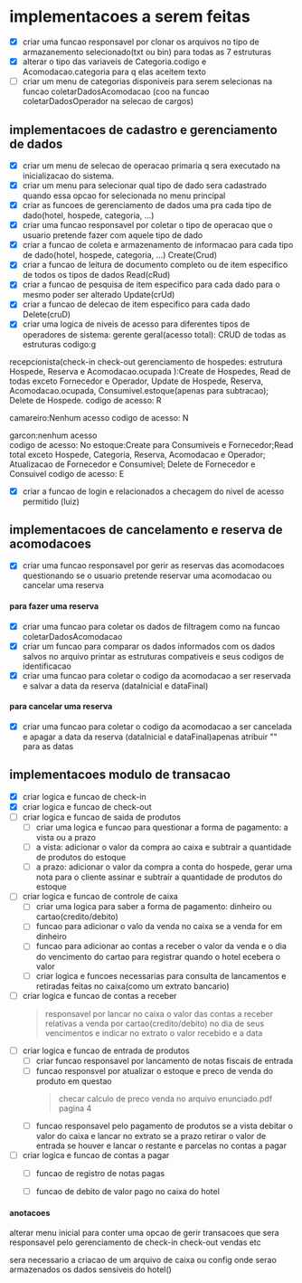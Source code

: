 # implementacoes a serem feitas

- [x] criar uma funcao responsavel por clonar os arquivos no tipo de armazanemento selecionado(txt ou bin) para todas as 7 estruturas 
- [x] alterar o tipo das variaveis de Categoria.codigo e Acomodacao.categoria para q elas aceitem texto
- [ ] criar um menu de categorias disponiveis para serem selecionas na funcao coletarDadosAcomodacao (coo na funcao coletarDadosOperador na selecao de cargos)

## implementacoes de cadastro e gerenciamento de dados

- [X] criar um menu de selecao de operacao primaria q sera executado na inicializacao do sistema.
- [X] criar um menu para selecionar qual tipo de dado sera cadastrado quando essa opcao for selecionada no menu principal
- [X] criar as funcoes de gerenciamento de dados uma pra cada tipo de dado(hotel, hospede, categoria, ...)
- [X] criar uma funcao responsavel por coletar o tipo de operacao que o usuario pretende fazer com aquele tipo de dado
- [X] criar a funcao de coleta e armazenamento de informacao para cada tipo de dado(hotel, hospede, categoria, ...) Create(Crud)
- [X] criar a funcao de leitura de documento completo ou de item especifico de todos os tipos de dados Read(cRud)
- [X] criar a funcao de pesquisa de item especifico para cada dado para o mesmo poder ser alterado Update(crUd)
- [X] criar a funcao de delecao de item especifico para cada dado Delete(cruD)
- [x] criar uma logica de niveis de acesso para diferentes tipos de operadores de sistema:
gerente geral(acesso total): CRUD de todas as estruturas codigo:g

recepcionista(check-in check-out gerenciamento de hospedes: estrutura Hospede, Reserva e Acomodacao.ocupada ):Create de Hospedes, Read de todas exceto Fornecedor e Operador, Update de Hospede, Reserva, Acomodacao.ocupada, Consumivel.estoque(apenas para subtracao); Delete de Hospede. 
codigo de acesso: R

camareiro:Nenhum acesso 
codigo de acesso: N

garcon:nenhum acesso  
codigo de acesso: No estoque:Create para Consumiveis e Fornecedor;Read total exceto Hospede, Categoria, Reserva, Acomodacao e Operador; Atualizacao de Fornecedor e Consumivel; Delete de Fornecedor e Consuivel 
codigo de acesso: E

- [x] criar a funcao de login e relacionados a checagem do nivel de acesso permitido (luiz)


## implementacoes de cancelamento e reserva de acomodacoes

- [x] criar uma funcao responsavel por gerir as reservas das acomodacoes questionando se o usuario pretende reservar uma acomodacao ou cancelar uma reserva

#### para fazer uma reserva
- [x] criar uma funcao para coletar os dados de filtragem como na funcao coletarDadosAcomodacao
- [x] criar um funcao para comparar os dados informados com os dados salvos no arquivo printar as estruturas compativeis e seus codigos de identificacao
- [x] criar uma funcao para coletar o codigo da acomodacao a ser reservada e salvar a data da reserva (dataInicial e dataFinal)

#### para cancelar uma reserva
- [x] criar uma funcao para coletar o codigo da acomodacao a ser cancelada e apagar a data da reserva (dataInicial e dataFinal)apenas atribuir "" para as datas
 
## implementacoes modulo de transacao

- [x] criar logica e funcao de check-in
- [x] criar logica e funcao de check-out
- [ ] criar logica e funcao de saida de produtos
    - [ ] criar uma logica  e funcao para questionar a forma de pagamento: a vista ou a prazo
    - [ ] a vista: adicionar o valor da compra ao caixa e subtrair a quantidade de produtos do estoque
    - [ ] a prazo: adicionar o valor da compra a conta do hospede, gerar uma nota para o cliente assinar e subtrair a quantidade de produtos do estoque
- [ ] criar logica e funcao de controle de caixa
    - [ ] criar uma logica para saber a forma de pagamento: dinheiro ou cartao(credito/debito)
    - [ ] funcao para adicionar o valo da venda no caixa se a venda for em dinheiro
    - [ ] funcao para adicionar ao contas a receber o valor da venda e o dia do vencimento do cartao para registrar quando o hotel ecebera o valor 
    - [ ] criar logica e funcoes necessarias para consulta de lancamentos e retiradas feitas no caixa(como um extrato bancario)
- [ ] criar logica e funcao de contas a receber
    > responsavel por lancar no caixa o valor das contas a receber relativas a venda por cartao(credito/debito) no dia de seus vencimentos e indicar no extrato o valor recebido e a data 
- [ ] criar logica e funcao de entrada de produtos
    - [ ] criar funcao responsavel por lancamento de notas fiscais de entrada 
    - [ ] funcao responsvel por atualizar o estoque e preco de venda do produto em questao
        > checar calculo de preco venda no arquivo enunciado.pdf pagina 4
    - [ ] funcao responsavel pelo pagamento de produtos se a vista debitar o valor do caixa e lancar no extrato se a prazo retirar o valor de entrada se houver e lancar o restante e parcelas no contas a pagar
- [ ] criar logica e funcao de contas a pagar
    - [ ] funcao de registro de notas pagas 
    - [ ] funcao de debito de valor pago no caixa do hotel



#### anotacoes
 
alterar menu inicial para conter uma opcao de gerir transacoes  que sera responsavel pelo gerenciamento de check-in check-out vendas etc

sera necessario a criacao de um arquivo de caixa  ou config onde serao armazenados os dados sensiveis do hotel()